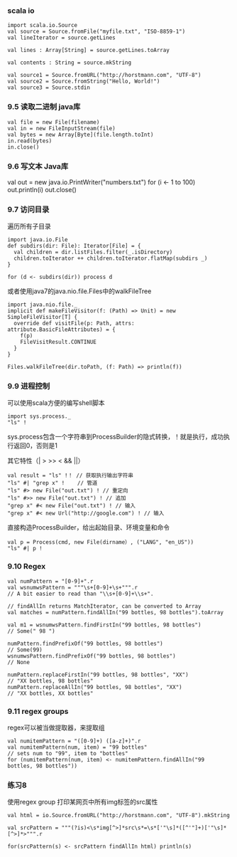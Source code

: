 ### scala io

	import scala.io.Source
	val source = Source.fromFile("myfile.txt", "ISO-8859-1")
	val lineIterator = source.getLines
	
	val lines : Array[String] = source.getLines.toArray
	
	val contents : String = source.mkString
	
	val source1 = Source.fromURL("http://horstmann.com", "UTF-8")
	val source2 = Source.fromString("Hello, World!")
	val source3 = Source.stdin

### 9.5 读取二进制 java库

	val file = new File(filename)
	val in = new FileInputStream(file)
	val bytes = new Array[Byte](file.length.toInt)
	in.read(bytes)
	in.close()

### 9.6 写文本 Java库

val out = new java.io.PrintWriter("numbers.txt")
for (i <- 1 to 100) out.println(i)
out.close()

### 9.7 访问目录

遍历所有子目录

	import java.io.File
	def subdirs(dir: File): Iterator[File] = {
	  val children = dir.listFiles.filter(_.isDirectory)
	  children.toIterator ++ children.toIterator.flatMap(subdirs _)
	}

	for (d <- subdirs(dir)) process d

或者使用java7的java.nio.file.Files中的walkFileTree

	import java.nio.file._
	implicit def makeFileVisitor(f: (Path) => Unit) = new SimpleFileVisitor[T] {
	  override def visitFile(p: Path, attrs: attribute.BasicFileAttributes) = {
	    f(p)
	    FileVisitResult.CONTINUE
	  }
	}

	Files.walkFileTree(dir.toPath, (f: Path) => println(f))

### 9.9 进程控制

可以使用scala方便的编写shell脚本

	import sys.process._
	"ls" !

sys.process包含一个字符串到ProcessBuilder的隐式转换，！就是执行，成功执行返回0，否则是1

其它特性（| > >> < && ||）

	val result = "ls" !！ // 获取执行输出字符串
	"ls" #| "grep x" !    // 管道
	"ls" #> new File("out.txt") ! // 重定向
	"ls" #>> new File("out.txt") ! // 追加
	"grep x" #< new File("out.txt") ! // 输入
	"grep x" #< new Url("http://google.com") ! // 输入

直接构造ProcessBuilder，给出起始目录、环境变量和命令

	val p = Process(cmd, new File(dirname）, ("LANG", "en_US"))
	"ls" #| p !

### 9.10 Regex

	val numPattern = "[0-9]+".r
	val wsnumwsPattern = """\s+[0-9]+\s+""".r
	// A bit easier to read than "\\s+[0-9]+\\s+".
	
	// findAllIn returns MatchIterator, can be converted to Array
	val matches = numPattern.findAllIn("99 bottles, 98 bottles").toArray
	
	val m1 = wsnumwsPattern.findFirstIn("99 bottles, 98 bottles")
	// Some(" 98 ")
	
	numPattern.findPrefixOf("99 bottles, 98 bottles")
	// Some(99)
	wsnumwsPattern.findPrefixOf("99 bottles, 98 bottles")
	// None
	
	numPattern.replaceFirstIn("99 bottles, 98 bottles", "XX")
	// "XX bottles, 98 bottles"
	numPattern.replaceAllIn("99 bottles, 98 bottles", "XX")
	// "XX bottles, XX bottles"

### 9.11 regex groups

regex可以被当做提取器，来提取组

	val numitemPattern = "([0-9]+) ([a-z]+)".r
	val numitemPattern(num, item) = "99 bottles"
	// sets num to "99", item to "bottles"
	for (numitemPattern(num, item) <- numitemPattern.findAllIn("99 bottles, 98 bottles"))


### 练习8

使用regex group 打印某网页中所有img标签的src属性

	val html = io.Source.fromURL("http://horstmann.com", "UTF-8").mkString
	
	val srcPattern = """(?is)<\s*img[^>]*src\s*=\s*['"\s]*([^'"]+)['"\s]*[^>]*>""".r
	
	for(srcPattern(s) <- srcPattern findAllIn html) println(s)

